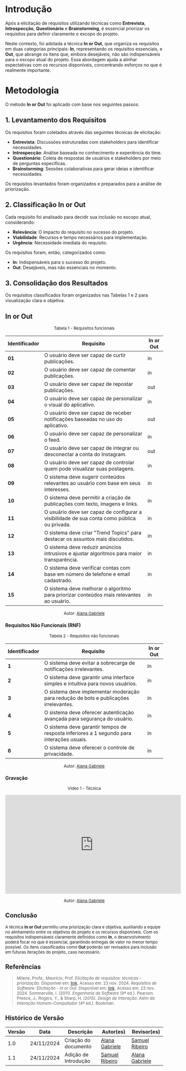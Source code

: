 # Introdução

Após a elicitação de requisitos utilizando técnicas como **Entrevista**, **Introspecção**, **Questionário** e **Brainstorming**, é essencial priorizar os requisitos para definir claramente o escopo do projeto.

Neste contexto, foi adotada a técnica **In or Out**, que organiza os requisitos em duas categorias principais: **In**, representando os requisitos essenciais, e **Out**, que abrange os itens que, embora desejáveis, não são indispensáveis para o escopo atual do projeto. Essa abordagem ajuda a alinhar expectativas com os recursos disponíveis, concentrando esforços no que é realmente importante.

# Metodologia

O método **In or Out** foi aplicado com base nos seguintes passos:

## 1. Levantamento dos Requisitos

Os requisitos foram coletados através das seguintes técnicas de elicitação:

- **Entrevista**: Discussões estruturadas com stakeholders para identificar necessidades.
- **Introspecção**: Análise baseada no conhecimento e experiência do time.
- **Questionário**: Coleta de respostas de usuários e stakeholders por meio de perguntas específicas.
- **Brainstorming**: Sessões colaborativas para gerar ideias e identificar necessidades.

Os requisitos levantados foram organizados e preparados para a análise de priorização.

## 2. Classificação In or Out

Cada requisito foi analisado para decidir sua inclusão no escopo atual, considerando:

- **Relevância**: O impacto do requisito no sucesso do projeto.
- **Viabilidade**: Recursos e tempo necessários para implementação.
- **Urgência**: Necessidade imediata do requisito.

Os requisitos foram, então, categorizados como:

- **In**: Indispensáveis para o sucesso do projeto.
- **Out**: Desejáveis, mas não essenciais no momento.

## 3. Consolidação dos Resultados

Os requisitos classificados foram organizados nas Tabelas 1 e 2 para visualização clara e objetiva.

## In or Out

<font size="2"><p style="text-align: center">Tabela 1 - Requisitos funcionais </p></font>

| **Identificador** | **Requisito**                                                                               | **In or Out** |
| ----------------- | ------------------------------------------------------------------------------------------- | ------------- |
| **01**            | O usuário deve ser capaz de curtir publicações.                                             | in            |
| **02**            | O usuário deve ser capaz de comentar publicações.                                           | in            |
| **03**            | O usuário deve ser capaz de repostar publicações.                                           | out           |
| **04**            | O usuário deve ser capaz de personalizar o visual do aplicativo.                            | in            |
| **05**            | O usuário deve ser capaz de receber notificações baseadas no uso do aplicativo.             | out           |
| **06**            | O usuário deve ser capaz de personalizar o feed.                                            | in            |
| **07**            | O usuário deve ser capaz de integrar ou desconectar a conta do Instagram.                   | out           |
| **08**            | O usuário deve ser capaz de controlar quem pode visualizar suas postagens.                  | in            |
| **09**            | O sistema deve sugerir conteúdos relevantes ao usuário com base em seus interesses.         | in            |
| **10**            | O sistema deve permitir a criação de publicações com texto, imagens e links.                | in            |
| **11**            | O usuário deve ser capaz de configurar a visibilidade de sua conta como pública ou privada. | in            |
| **12**            | O sistema deve criar "Trend Topics" para destacar os assuntos mais discutidos.              | in            |
| **13**            | O sistema deve reduzir anúncios intrusivos e ajustar algoritmos para maior transparência.   | in            |
| **14**            | O sistema deve verificar contas com base em número de telefone e email cadastrado.          | in            |
| **15**            | O sistema deve melhorar o algoritmo para priorizar conteúdos mais relevantes ao usuário.    | in            |

<font size="2"><p style="text-align: center; font-size: 14px;">
Autor: <a href="https://github.com/alanagabriele" target="_blank">Alana Gabriele </a>

### Requisitos Não Funcionais (RNF)

<font size="2"><p style="text-align: center">Tabela 2 - Requisitos não funcionais </p></font>

| **Identificador** | **Requisito**                                                                             | **In or Out** |
| ----------------- | ----------------------------------------------------------------------------------------- | ------------- |
| **1**             | O sistema deve evitar a sobrecarga de notificações irrelevantes.                          | in            |
| **2**             | O sistema deve garantir uma interface simples e intuitiva para novos usuários.            | in            |
| **3**             | O sistema deve implementar moderação para redução de bots e publicações irrelevantes.     | in            |
| **4**             | O sistema deve oferecer autenticação avançada para segurança do usuário.                  | in            |
| **5**             | O sistema deve garantir tempos de resposta inferiores a 1 segundo para interações usuais. | in            |
| **6**             | O sistema deve oferecer o controle de privacidade.                                        | in            |

<font size="2"><p style="text-align: center; font-size: 14px;">
Autor: <a href="https://github.com/alanagabriele" target="_blank">Alana Gabriele </a>

### Gravação

<font size="2"><p style="text-align: center">Vídeo 1 - Técnica </p></font>

<iframe width="560" height="315" src="https://www.youtube.com/embed/pTi0p7XrYQs?si=gmhDAIAwduneENdt" title="YouTube video player" frameborder="0" allow="accelerometer; autoplay; clipboard-write; encrypted-media; gyroscope; picture-in-picture; web-share" referrerpolicy="strict-origin-when-cross-origin" allowfullscreen></iframe>

<font size="2"><p style="text-align: center; font-size: 14px;">
Autor: <a href="https://github.com/alanagabriele" target="_blank">Alana Gabriele </a>

## Conclusão

A técnica **In or Out** permitiu uma priorização clara e objetiva, auxiliando a equipe no alinhamento entre os objetivos do projeto e os recursos disponíveis. Com os requisitos indispensáveis claramente definidos como **In**, o desenvolvimento poderá focar no que é essencial, garantindo entregas de valor no menor tempo possível. Os itens classificados como **Out** poderão ser revisados para inclusão em futuras iterações do projeto, caso necessário.

## Referências

> Milene, Profa.; Maurício, Prof. _Elicitação de requisitos: técnicas - priorização._ Disponível em: [link](https://aprender3.unb.br/pluginfile.php/2972449/mod_resource/content/2/Requisitos%20-%20Aula%2007.pdf). Acesso em: 23 nov. 2024.
> _Requisitos de Software: Elicitação - In or Out._ Disponível em: [link](https://requisitos-de-software.github.io/2023.1-VLC/#/elicitacao/in_or_out). Acesso em: 23 nov. 2024.
> Sommerville, I. (2011). _Engenharia de Software_ (9ª ed.). Pearson.
> Preece, J., Rogers, Y., & Sharp, H. (2015). _Design de Interação: Além da Interação Homem-Computador_ (4ª ed.). Bookman.

## Histórico de Versão

| **Versão** | **Data**   | **Descrição**        | **Autor(es)**                                      | **Revisor(es)**                                    |
| ---------- | ---------- | -------------------- | -------------------------------------------------- | -------------------------------------------------- |
| 1.0        | 24/11/2024 | Criação do documento | [Alana Gabriele](https://github.com/alanagabriele) | [Samuel Ribeiro](https://github.com/SamuelRicosta) |
| 1.1        | 24/11/2024 | Adição de Introdução | [Samuel Ribeiro](https://github.com/SamuelRicosta) | [Alana Gabriele](https://github.com/alanagabriele) |
